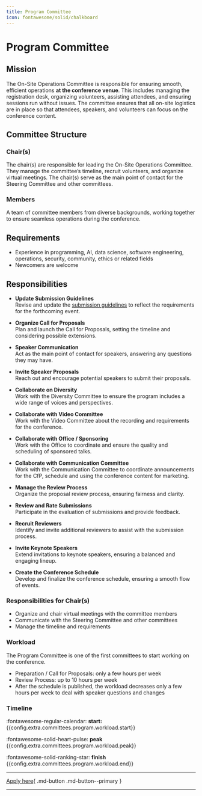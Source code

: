 ```yaml
---
title: Program Committee
icon: fontawesome/solid/chalkboard
---
```


# Program Committee

## Mission

The On-Site Operations Committee is responsible for ensuring smooth, efficient operations **at the conference venue**.
This includes managing the registration desk, organizing volunteers, assisting attendees, and ensuring sessions run
without issues. The committee ensures that all on-site logistics are in place so that attendees, speakers, and
volunteers can focus on the conference content.

## Committee Structure

### Chair(s)

The chair(s) are responsible for leading the On-Site Operations Committee. They manage the committee’s timeline, recruit
volunteers, and organize virtual meetings. The chair(s) serve as the main point of contact for the Steering Committee
and other committees.

### Members

A team of committee members from diverse backgrounds, working together to ensure seamless operations during the
conference.

## Requirements

* Experience in programming, AI, data science, software engineering, operations, security, community, ethics or related
  fields
* Newcomers are welcome

## Responsibilities

- **Update Submission Guidelines**  
  Revise and update the [submission guidelines](../guidelines/submissions.md) to reflect the requirements for the
  forthcoming event.

- **Organize Call for Proposals**  
  Plan and launch the Call for Proposals, setting the timeline and considering possible extensions.

- **Speaker Communication**  
  Act as the main point of contact for speakers, answering any questions they may have.

- **Invite Speaker Proposals**  
  Reach out and encourage potential speakers to submit their proposals.

- **Collaborate on Diversity**  
  Work with the Diversity Committee to ensure the program includes a wide range of voices and perspectives.
 
- **Collaborate with Video Committee**  
  Work with the Video Committee about the recording and requirements for the conference.

- **Collaborate with Office / Sponsoring**  
  Work with the Office to coordinate and ensure the quality and scheduling of sponsored talks.

- **Collaborate with Communication Committee**  
  Work with the Communication Committee to coordinate announcements for the CfP, schedule and using the conference content for marketing.

- **Manage the Review Process**  
  Organize the proposal review process, ensuring fairness and clarity.

- **Review and Rate Submissions**  
  Participate in the evaluation of submissions and provide feedback.

- **Recruit Reviewers**  
  Identify and invite additional reviewers to assist with the submission process.

- **Invite Keynote Speakers**  
  Extend invitations to keynote speakers, ensuring a balanced and engaging lineup.

- **Create the Conference Schedule**  
  Develop and finalize the conference schedule, ensuring a smooth flow of events.

### Responsibilities for Chair(s)

* Organize and chair virtual meetings with the committee members
* Communicate with the Steering Committee and other committees
* Manage the timeline and requirements

### Workload

The Program Committee is one of the first committees to start working on the conference.

* Preparation / Call for Proposals: only a few hours per week
* Review Process: up to 10 hours per week
* After the schedule is published, the workload decreases only a few hours per week to deal with speaker questions and
  changes

### Timeline
:fontawesome-regular-calendar: **start:**{{config.extra.committees.program.workload.start}} 

:fontawesome-solid-heart-pulse: **peak** {{config.extra.committees.program.workload.peak}}  

:fontawesome-solid-ranking-star: **finish** {{config.extra.committees.program.workload.end}} 

---

[Apply here]({{config.extra.event.apply_url}}){ .md-button .md-button--primary }

---